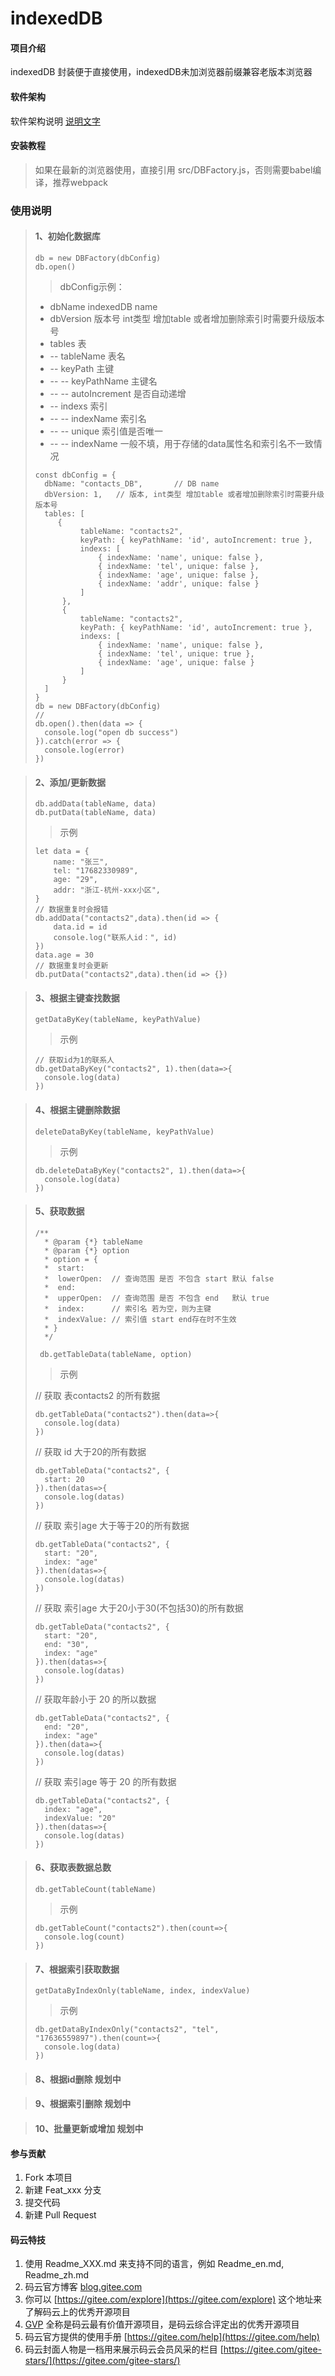 # indexedDB

#### 项目介绍
indexedDB 封装便于直接使用，indexedDB未加浏览器前缀兼容老版本浏览器

#### 软件架构
软件架构说明
[说明文字](#test)

#### 安装教程

> 如果在最新的浏览器使用，直接引用  src/DBFactory.js，否则需要babel编译，推荐webpack

### 使用说明
> #### 1、初始化数据库
> ```db = new DBFactory(dbConfig)```  
> ```db.open()```  
>> dbConfig示例：
> * dbName       indexedDB name
> * dbVersion    版本号 int类型 增加table 或者增加删除索引时需要升级版本号
> * tables 表
> * -- tableName  表名
> * -- keyPath    主键
> * -- -- keyPathName   主键名
> * -- -- autoIncrement 是否自动递增
> * -- indexs   索引
> * -- -- indexName 索引名
> * -- -- unique    索引值是否唯一
> * -- -- indexName 一般不填，用于存储的data属性名和索引名不一致情况
> ```
> const dbConfig = {
>   dbName: "contacts_DB",       // DB name
>   dbVersion: 1,   // 版本, int类型 增加table 或者增加删除索引时需要升级版本号
>   tables: [
>      {
>           tableName: "contacts2",
>           keyPath: { keyPathName: 'id', autoIncrement: true },
>           indexs: [
>               { indexName: 'name', unique: false },
>               { indexName: 'tel', unique: false },
>               { indexName: 'age', unique: false },
>               { indexName: 'addr', unique: false }
>           ]
>       },
>       {
>           tableName: "contacts2",
>           keyPath: { keyPathName: 'id', autoIncrement: true },
>           indexs: [
>               { indexName: 'name', unique: false },
>               { indexName: 'tel', unique: true },
>               { indexName: 'age', unique: false }
>           ]
>       }
>   ]
> }
> db = new DBFactory(dbConfig)
> // 
> db.open().then(data => {
>   console.log("open db success")
> }).catch(error => {
>   console.log(error)
> })
>```
  
> #### 2、添加/更新数据
> ```db.addData(tableName, data)```   
> ```db.putData(tableName, data)```
>> 示例
>```
> let data = {
>     name: "张三",
>     tel: "17682330989",
>     age: "29",
>     addr: "浙江-杭州-xxx小区",
> }
> // 数据重复时会报错
> db.addData("contacts2",data).then(id => {
>     data.id = id
>     console.log("联系人id：", id)
> })
> data.age = 30
> // 数据重复时会更新
> db.putData("contacts2",data).then(id => {})
> ```
  
> #### 3、根据主键查找数据  
> ```getDataByKey(tableName, keyPathValue)```
>> 示例
> ```
> // 获取id为1的联系人
> db.getDataByKey("contacts2", 1).then(data=>{
>   console.log(data)    
> })
> ```
  
> #### 4、根据主键删除数据  
> ```deleteDataByKey(tableName, keyPathValue)``` 
>> 示例 
> ```
> db.deleteDataByKey("contacts2", 1).then(data=>{
>   console.log(data)   
> })
> ```
  
> #### 5、获取数据
> ```
> /**
>   * @param {*} tableName 
>   * @param {*} option 
>   * option = {
>   *  start:      
>   *  lowerOpen:  // 查询范围 是否 不包含 start 默认 false
>   *  end: 
>   *  upperOpen:  // 查询范围 是否 不包含 end   默认 true
>   *  index:      // 索引名 若为空，则为主键
>   *  indexValue: // 索引值 start end存在时不生效 
>   * }
>   */ 
> ```
> ``` db.getTableData(tableName, option)```
>> 示例
> 
> // 获取 表contacts2 的所有数据  
> ```
> db.getTableData("contacts2").then(data=>{
>   console.log(data)
> })
>```   
>
> // 获取 id 大于20的所有数据
> ```
> db.getTableData("contacts2", {
>   start: 20
> }).then(datas=>{
>   console.log(datas)
> })
> ```
> 
> // 获取 索引age 大于等于20的所有数据  
> ```
> db.getTableData("contacts2", {
>   start: "20",
>   index: "age"
> }).then(datas=>{
>   console.log(datas)    
> })
> ```
> // 获取 索引age 大于20小于30(不包括30)的所有数据  
> ```
> db.getTableData("contacts2", {
>   start: "20",
>   end: "30",
>   index: "age"
> }).then(datas=>{
>   console.log(datas)
> })
> ```
> // 获取年龄小于 20 的所以数据
> ```
> db.getTableData("contacts2", {
>   end: "20",
>   index: "age"
> }).then(data=>{
>   console.log(datas)    
> }) 
> ```
> // 获取 索引age 等于 20 的所有数据   
> ```
> db.getTableData("contacts2", {
>   index: "age",
>   indexValue: "20"
> }).then(datas=>{
>   console.log(datas)    
> })
> ```

> #### 6、获取表数据总数
> ```db.getTableCount(tableName)```
>> 示例
> ```
> db.getTableCount("contacts2").then(count=>{
>   console.log(count)
> })
> ```

> #### 7、根据索引获取数据  
> ```getDataByIndexOnly(tableName, index, indexValue) ```
>> 示例
> ```
> db.getDataByIndexOnly("contacts2", "tel", "17636559897").then(count=>{
>   console.log(data)
>})
> ```

> #### 8、根据id删除 规划中 

> #### 9、根据索引删除 规划中

> #### 10、批量更新或增加 规划中


#### 参与贡献

1. Fork 本项目
2. 新建 Feat_xxx 分支
3. 提交代码
4. 新建 Pull Request


#### 码云特技

1. 使用 Readme\_XXX.md 来支持不同的语言，例如 Readme\_en.md, Readme\_zh.md
2. 码云官方博客 [blog.gitee.com](https://blog.gitee.com)
3. 你可以 [https://gitee.com/explore](https://gitee.com/explore) 这个地址来了解码云上的优秀开源项目
4. [GVP](https://gitee.com/gvp) 全称是码云最有价值开源项目，是码云综合评定出的优秀开源项目
5. 码云官方提供的使用手册 [https://gitee.com/help](https://gitee.com/help)
6. 码云封面人物是一档用来展示码云会员风采的栏目 [https://gitee.com/gitee-stars/](https://gitee.com/gitee-stars/)